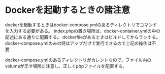 # Dockerを起動するときの諸注意

dockerを起動するときはdocker-compose.ymlのあるディレクトリでコマンドを入力する必要がある。
index.phpの置き場所は、docker-container.ymlの中の記述にある通りに配置する。
dockerfileがあるときはビルドしてからランする。docker-compose.ymlのみの時はアップだけで実行できるので上記の操作は不要

docker-compose.ymlのあるディレクトリがカレントなので、ファイル内のvolumeが示す場所に注意し、正しくphpファイルを配置する。
